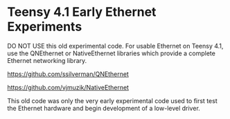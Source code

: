 # Teensy 4.1 Early Ethernet Experiments

DO NOT USE this old experimental code.  For usable Ethernet on Teensy 4.1,
use the QNEthernet or NativeEthernet libraries which provide a complete
Ethernet networking library.

https://github.com/ssilverman/QNEthernet

https://github.com/vjmuzik/NativeEthernet

This old code was only the very early experimental code used to first test
the Ethernet hardware and begin development of a low-level driver.
